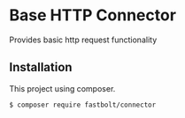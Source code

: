 # Base HTTP Connector
Provides basic http request functionality

## Installation
This project using composer.
```
$ composer require fastbolt/connector
```